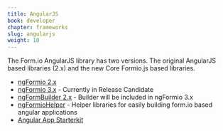 ```yaml
---
title: AngularJS
book: developer
chapter: frameworks
slug: angularjs
weight: 10
---
```

The Form.io AngularJS library has two versions. The original AngularJS based libraries (2.x) and the new Core Formio.js based libraries.

* [ngFormio 2.x](https://github.com/formio/ngFormio)
* [ngFormio 3.x](https://github.com/formio/ngFormio/tree/3.x) - Currently in Release Candidate
* [ngFormBuilder 2.x](https://github.com/formio/ngFormBuilder) - Builder will be included in ngFormio 3.x
* [ngFormioHelper](https://github.com/formio/ngFormioHelper) - Helper libraries for easily building form.io based angular applications
* [Angular App Starterkit](https://github.com/formio/ng-app-starterkit)